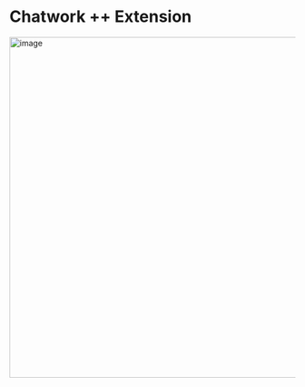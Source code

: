 # Chatwork ++ Extension
<img width="800" height="600" alt="image" src="https://github.com/user-attachments/assets/3a950c46-5b48-415b-a4b8-9cab3dccb79f" />
